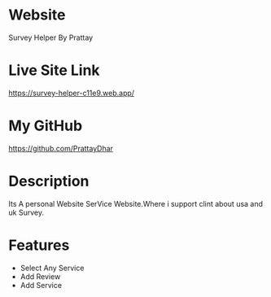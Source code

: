 # Website

Survey Helper By Prattay

# Live Site Link
https://survey-helper-c11e9.web.app/

# My GitHub
https://github.com/PrattayDhar

# Description

Its A personal Website SerVice Website.Where i support clint about usa and uk Survey.

# Features

- Select Any Service
- Add Review
- Add Service